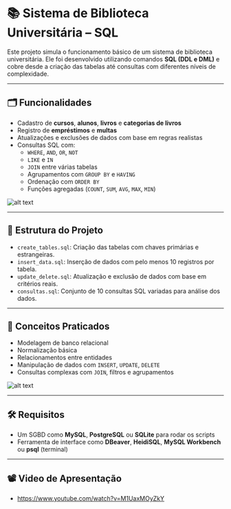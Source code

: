 # 📚 Sistema de Biblioteca Universitária – SQL

Este projeto simula o funcionamento básico de um sistema de biblioteca universitária. Ele foi desenvolvido utilizando comandos **SQL (DDL e DML)** e cobre desde a criação das tabelas até consultas com diferentes níveis de complexidade.

---

## 🗂️ Funcionalidades

- Cadastro de **cursos**, **alunos**, **livros** e **categorias de livros**
- Registro de **empréstimos** e **multas**
- Atualizações e exclusões de dados com base em regras realistas
- Consultas SQL com:
  - `WHERE`, `AND`, `OR`, `NOT`
  - `LIKE` e `IN`
  - `JOIN` entre várias tabelas
  - Agrupamentos com `GROUP BY` e `HAVING`
  - Ordenação com `ORDER BY`
  - Funções agregadas (`COUNT`, `SUM`, `AVG`, `MAX`, `MIN`)

![alt text](https://cdn.discordapp.com/attachments/948716873258774561/1368025627571130388/image.png?ex=6816b8a6&is=68156726&hm=de0efe4fff50632ef76c62e9586169409270adeb027338fc7c2e66d296c12687&)

---

## 📁 Estrutura do Projeto

- `create_tables.sql`: Criação das tabelas com chaves primárias e estrangeiras.
- `insert_data.sql`: Inserção de dados com pelo menos 10 registros por tabela.
- `update_delete.sql`: Atualização e exclusão de dados com base em critérios reais.
- `consultas.sql`: Conjunto de 10 consultas SQL variadas para análise dos dados.

---

## 🧠 Conceitos Praticados

- Modelagem de banco relacional
- Normalização básica
- Relacionamentos entre entidades
- Manipulação de dados com `INSERT`, `UPDATE`, `DELETE`
- Consultas complexas com `JOIN`, filtros e agrupamentos

![alt text](https://cdn.discordapp.com/attachments/948716873258774561/1368025823897976902/image.png?ex=6816b8d5&is=68156755&hm=a39f405313d768f7f2036141bf15865fbb36d6259997e3baec422a3328b59b12&)

---

## 🛠️ Requisitos

- Um SGBD como **MySQL**, **PostgreSQL** ou **SQLite** para rodar os scripts
- Ferramenta de interface como **DBeaver**, **HeidiSQL**, **MySQL Workbench** ou **psql** (terminal)
---

## 📽️ Video de Apresentação 
- https://www.youtube.com/watch?v=M1UaxMOyZkY
